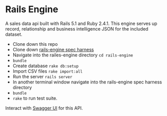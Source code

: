 # Rails Engine

A sales data api built with Rails 5.1 and Ruby 2.4.1. This engine serves up record, relationship and business intelligence JSON for the included dataset.

* Clone down this repo
* Clone down [rails-engine spec harness](https://github.com/turingschool/rales_engine_spec_harness)
* Navigate into the railes-engine directory ```cd rails-engine```
* ```bundle```
* Create database ```rake db:setup```
* Import CSV files ```rake import:all```
* Run the server ```rails server```
* In another terminal window navigate into the rails-engine spec harness directory
* ```bundle``` 
* ```rake``` to run test suite.

Interact with [Swagger UI](https://sales-engine-api.herokuapp.com/apidocs/index.html) for this API.
